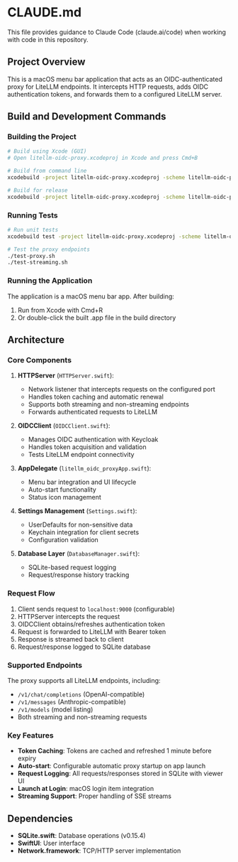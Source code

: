 # CLAUDE.md

This file provides guidance to Claude Code (claude.ai/code) when working with code in this repository.

## Project Overview

This is a macOS menu bar application that acts as an OIDC-authenticated proxy for LiteLLM endpoints. It intercepts HTTP requests, adds OIDC authentication tokens, and forwards them to a configured LiteLLM server.

## Build and Development Commands

### Building the Project
```bash
# Build using Xcode (GUI)
# Open litellm-oidc-proxy.xcodeproj in Xcode and press Cmd+B

# Build from command line
xcodebuild -project litellm-oidc-proxy.xcodeproj -scheme litellm-oidc-proxy -configuration Debug build

# Build for release
xcodebuild -project litellm-oidc-proxy.xcodeproj -scheme litellm-oidc-proxy -configuration Release build
```

### Running Tests
```bash
# Run unit tests
xcodebuild test -project litellm-oidc-proxy.xcodeproj -scheme litellm-oidc-proxy -destination 'platform=macOS'

# Test the proxy endpoints
./test-proxy.sh
./test-streaming.sh
```

### Running the Application
The application is a macOS menu bar app. After building:
1. Run from Xcode with Cmd+R
2. Or double-click the built .app file in the build directory

## Architecture

### Core Components

1. **HTTPServer** (`HTTPServer.swift`): 
   - Network listener that intercepts requests on the configured port
   - Handles token caching and automatic renewal
   - Supports both streaming and non-streaming endpoints
   - Forwards authenticated requests to LiteLLM

2. **OIDCClient** (`OIDCClient.swift`):
   - Manages OIDC authentication with Keycloak
   - Handles token acquisition and validation
   - Tests LiteLLM endpoint connectivity

3. **AppDelegate** (`litellm_oidc_proxyApp.swift`):
   - Menu bar integration and UI lifecycle
   - Auto-start functionality
   - Status icon management

4. **Settings Management** (`Settings.swift`):
   - UserDefaults for non-sensitive data
   - Keychain integration for client secrets
   - Configuration validation

5. **Database Layer** (`DatabaseManager.swift`):
   - SQLite-based request logging
   - Request/response history tracking

### Request Flow

1. Client sends request to `localhost:9000` (configurable)
2. HTTPServer intercepts the request
3. OIDCClient obtains/refreshes authentication token
4. Request is forwarded to LiteLLM with Bearer token
5. Response is streamed back to client
6. Request/response logged to SQLite database

### Supported Endpoints

The proxy supports all LiteLLM endpoints, including:
- `/v1/chat/completions` (OpenAI-compatible)
- `/v1/messages` (Anthropic-compatible)
- `/v1/models` (model listing)
- Both streaming and non-streaming requests

### Key Features

- **Token Caching**: Tokens are cached and refreshed 1 minute before expiry
- **Auto-start**: Configurable automatic proxy startup on app launch
- **Request Logging**: All requests/responses stored in SQLite with viewer UI
- **Launch at Login**: macOS login item integration
- **Streaming Support**: Proper handling of SSE streams

## Dependencies

- **SQLite.swift**: Database operations (v0.15.4)
- **SwiftUI**: User interface
- **Network.framework**: TCP/HTTP server implementation